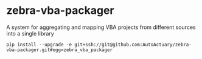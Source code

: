 # zebra-vba-packager
A system for aggregating and mapping VBA projects from different sources into a single library

    pip install --upgrade -e git+ssh://git@github.com:AutoActuary/zebra-vba-packager.git#egg=zebra_vba_packager
